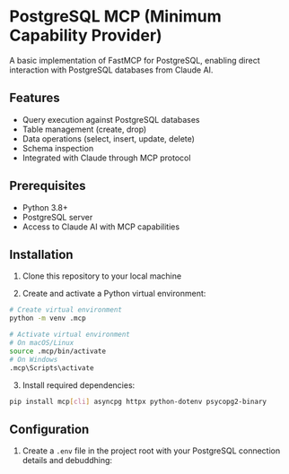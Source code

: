 # PostgreSQL MCP (Minimum Capability Provider)

A basic implementation of FastMCP for PostgreSQL, enabling direct interaction with PostgreSQL databases from Claude AI.

## Features

- Query execution against PostgreSQL databases
- Table management (create, drop)
- Data operations (select, insert, update, delete)
- Schema inspection
- Integrated with Claude through MCP protocol

## Prerequisites

- Python 3.8+
- PostgreSQL server
- Access to Claude AI with MCP capabilities

## Installation

1. Clone this repository to your local machine

2. Create and activate a Python virtual environment:

```bash
# Create virtual environment
python -m venv .mcp

# Activate virtual environment
# On macOS/Linux
source .mcp/bin/activate
# On Windows
.mcp\Scripts\activate
```

3. Install required dependencies:

```bash
pip install mcp[cli] asyncpg httpx python-dotenv psycopg2-binary
```

## Configuration

1. Create a `.env` file in the project root with your PostgreSQL connection details and debuddhing:
